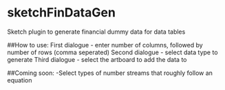 sketchFinDataGen
================

Sketch plugin to generate financial dummy data for data tables

##How to use:
First dialogue - enter number of columns, followed by number of rows (comma seperated)
Second dialogue - select data type to generate
Third dialogue - select the artboard to add the data to

##Coming soon:
-Select types of number streams that roughly follow an equation
